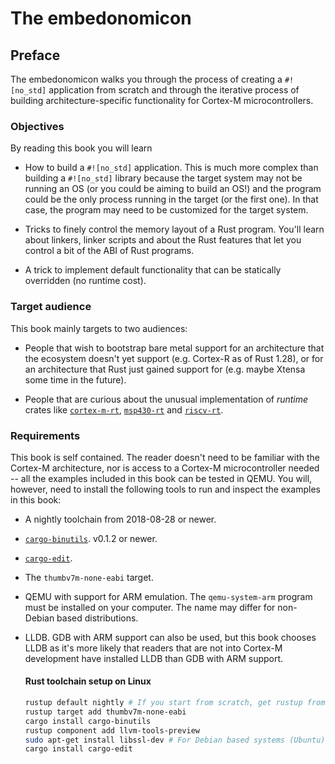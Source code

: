 # The embedonomicon

## Preface

The embedonomicon walks you through the process of creating a `#![no_std]` application from scratch
and through the iterative process of building architecture-specific functionality for Cortex-M
microcontrollers.

### Objectives

By reading this book you will learn

- How to build a `#![no_std]` application. This is much more complex than building a `#![no_std]`
  library because the target system may not be running an OS (or you could be aiming to build an
  OS!) and the program could be the only process running in the target (or the first one).
  In that case, the program may need to be customized for the target system.

- Tricks to finely control the memory layout of a Rust program. You'll learn about linkers, linker
  scripts and about the Rust features that let you control a bit of the ABI of Rust programs.

- A trick to implement default functionality that can be statically overridden (no runtime cost).

### Target audience

This book mainly targets to two audiences:

- People that wish to bootstrap bare metal support for an architecture that the ecosystem doesn't
  yet support (e.g. Cortex-R as of Rust 1.28), or for an architecture that Rust just gained support
  for (e.g. maybe Xtensa some time in the future).

- People that are curious about the unusual implementation of *runtime* crates like [`cortex-m-rt`],
  [`msp430-rt`] and [`riscv-rt`].

[`cortex-m-rt`]: https://crates.io/crates/cortex-m-rt
[`msp430-rt`]: https://crates.io/crates/msp430-rt
[`riscv-rt`]: https://crates.io/crates/riscv-rt

### Requirements

This book is self contained. The reader doesn't need to be familiar with the Cortex-M architecture,
nor is access to a Cortex-M microcontroller needed -- all the examples included in this book can be tested in
QEMU. You will, however, need to install the following tools to run and inspect the examples in this
book:

- A nightly toolchain from 2018-08-28 or newer.

- [`cargo-binutils`](https://github.com/japaric/cargo-binutils). v0.1.2 or newer.

- [`cargo-edit`](https://crates.io/crates/cargo-edit).

- The `thumbv7m-none-eabi` target.

- QEMU with support for ARM emulation. The `qemu-system-arm` program must be installed on your
  computer. The name may differ for non-Debian based distributions.

- LLDB. GDB with ARM support can also be used, but this book chooses LLDB as it's more likely that
  readers that are not into Cortex-M development have installed LLDB than GDB with ARM support.

  #### Rust toolchain setup on Linux

  ```bash
  rustup default nightly # If you start from scratch, get rustup from https://rustup.rs/
  rustup target add thumbv7m-none-eabi
  cargo install cargo-binutils
  rustup component add llvm-tools-preview
  sudo apt-get install libssl-dev # For Debian based systems (Ubuntu)
  cargo install cargo-edit
  ```
